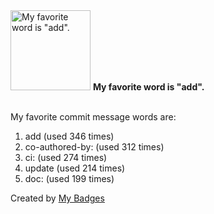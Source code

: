<img src="https://my-badges.github.io/my-badges/favorite-word.png" alt="My favorite word is &quot;add&quot;." title="My favorite word is &quot;add&quot;." width="128">
<strong>My favorite word is &quot;add&quot;.</strong>
<br><br>

My favorite commit message words are:

1. add (used 346 times)
2. co-authored-by: (used 312 times)
3. ci: (used 274 times)
4. update (used 214 times)
5. doc: (used 199 times)


Created by <a href="https://github.com/my-badges/my-badges">My Badges</a>